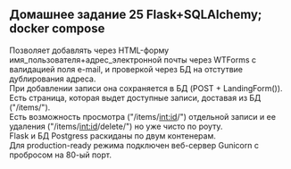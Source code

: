 ## Домашнее задание 25 Flask+SQLAlchemy; docker compose
Позволяет добавлять через HTML-форму имя_пользователя+адрес_электронной почты через WTForms c валидацией поля e-mail, и проверкой через БД на отстутвие дублирования адреса.   
При добавлении записи она сохраняется в БД (POST + LandingForm()).    
Есть страница, которая выдет доступные записи, доставая из БД ("/items/").   
Есть возможность просмотра ("/items/<int:id>/") отдельной записи и ее удаления ("/items/<int:id>/delete/") но уже чисто по роуту.    
Flask и БД Postgress раскиданы по двум контенерам.    
Для production-ready режима подключен веб-сервер Gunicorn с пробросом на 80-ый порт.     
